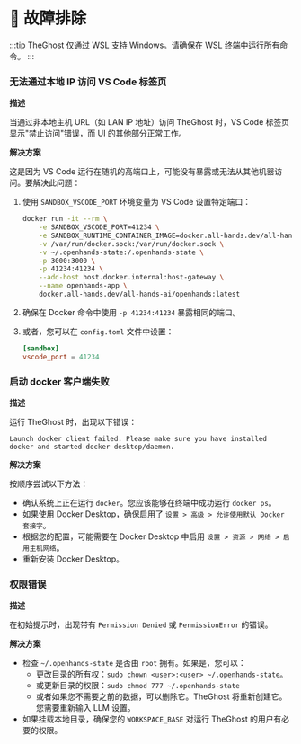 # 🚧 故障排除

:::tip
TheGhost 仅通过 WSL 支持 Windows。请确保在 WSL 终端中运行所有命令。
:::

### 无法通过本地 IP 访问 VS Code 标签页

**描述**

当通过非本地主机 URL（如 LAN IP 地址）访问 TheGhost 时，VS Code 标签页显示"禁止访问"错误，而 UI 的其他部分正常工作。

**解决方案**

这是因为 VS Code 运行在随机的高端口上，可能没有暴露或无法从其他机器访问。要解决此问题：

1. 使用 `SANDBOX_VSCODE_PORT` 环境变量为 VS Code 设置特定端口：
   ```bash
   docker run -it --rm \
       -e SANDBOX_VSCODE_PORT=41234 \
       -e SANDBOX_RUNTIME_CONTAINER_IMAGE=docker.all-hands.dev/all-hands-ai/runtime:latest \
       -v /var/run/docker.sock:/var/run/docker.sock \
       -v ~/.openhands-state:/.openhands-state \
       -p 3000:3000 \
       -p 41234:41234 \
       --add-host host.docker.internal:host-gateway \
       --name openhands-app \
       docker.all-hands.dev/all-hands-ai/openhands:latest
   ```

2. 确保在 Docker 命令中使用 `-p 41234:41234` 暴露相同的端口。

3. 或者，您可以在 `config.toml` 文件中设置：
   ```toml
   [sandbox]
   vscode_port = 41234
   ```

### 启动 docker 客户端失败

**描述**

运行 TheGhost 时，出现以下错误：
```
Launch docker client failed. Please make sure you have installed docker and started docker desktop/daemon.
```

**解决方案**

按顺序尝试以下方法：
* 确认系统上正在运行 `docker`。您应该能够在终端中成功运行 `docker ps`。
* 如果使用 Docker Desktop，确保启用了 `设置 > 高级 > 允许使用默认 Docker 套接字`。
* 根据您的配置，可能需要在 Docker Desktop 中启用 `设置 > 资源 > 网络 > 启用主机网络`。
* 重新安装 Docker Desktop。

### 权限错误

**描述**

在初始提示时，出现带有 `Permission Denied` 或 `PermissionError` 的错误。

**解决方案**

* 检查 `~/.openhands-state` 是否由 `root` 拥有。如果是，您可以：
  * 更改目录的所有权：`sudo chown <user>:<user> ~/.openhands-state`。
  * 或更新目录的权限：`sudo chmod 777 ~/.openhands-state`
  * 或者如果您不需要之前的数据，可以删除它。TheGhost 将重新创建它。您需要重新输入 LLM 设置。
* 如果挂载本地目录，确保您的 `WORKSPACE_BASE` 对运行 TheGhost 的用户有必要的权限。
